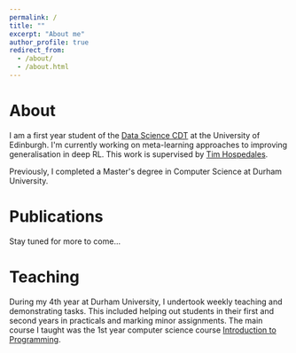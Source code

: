 ```yaml
---
permalink: /
title: ""
excerpt: "About me"
author_profile: true
redirect_from: 
  - /about/
  - /about.html
---
```


# About

I am a first year student of the [Data Science CDT](http://datascience.inf.ed.ac.uk/) at the University of Edinburgh. I'm currently working on meta-learning approaches to improving generalisation in deep RL. This work is supervised by [Tim Hospedales](http://homepages.inf.ed.ac.uk/thospeda/).

Previously, I completed a Master's degree in Computer Science at Durham University.

# Publications

Stay tuned for more to come...

# Teaching

During my 4th year at Durham University, I undertook weekly teaching and demonstrating tasks. This included helping out students in their first and second years in practicals and marking minor assignments. The main course I taught was the 1st year computer science course [Introduction to Programming](https://github.com/DurhamIP).

